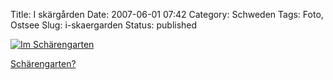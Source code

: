 Title: I skärgården
Date: 2007-06-01 07:42
Category: Schweden
Tags: Foto, Ostsee
Slug: i-skaergarden
Status: published

[![Im
Schärengarten](/pic/flaggbat_s.jpg "Im Schärengarten")](/pic/flaggbat_l.jpg)

[Schärengarten?](http://www.fiket.de/2006/06/04/wort-der-woche-skaerdard/)

